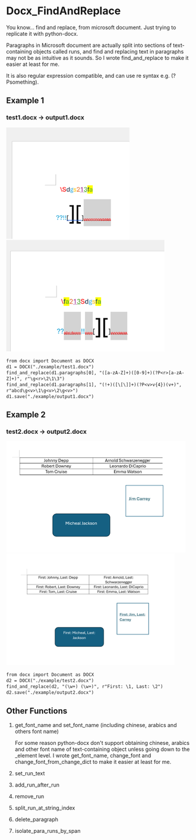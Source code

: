 # Docx_FindAndReplace

You know... find and replace, from microsoft document. Just trying to replicate it with python-docx.

Paragraphs in Microsoft document are actually split into sections of text-containing objects called runs, and find and replacing text in paragraphs may not be as intuitive as it sounds. So I wrote find_and_replace to make it easier at least for me.

It is also regular expression compatible, and can use re syntax e.g. (?P<name>something).

## Example 1

### test1.docx -> output1.docx
<img src="https://github.com/mousery/Docx_FindAndReplace/raw/main/example/example-test1.docx.png" height="300">  <img src="https://github.com/mousery/Docx_FindAndReplace/raw/main/example/example-output1.docx.png" height="300">

    from docx import Document as DOCX
    d1 = DOCX("./example/test1.docx")
    find_and_replace(d1.paragraphs[0], "([a-zA-Z]+)([0-9]+)(?P<r>[a-zA-Z]+)", r"\g<r>\2\1\3")
    find_and_replace(d1.paragraphs[1], "(!+)([\[\]]+)(?P<v>v{4})(v+)", r"abcd\g<v>\1\g<v>\2\g<v>")
    d1.save("./example/output1.docx")

## Example 2

### test2.docx -> output2.docx
<img src="https://github.com/mousery/Docx_FindAndReplace/raw/main/example/example-test2.docx.png" height="300">  <img src="https://github.com/mousery/Docx_FindAndReplace/raw/main/example/example-output2.docx.png" height="300">

    from docx import Document as DOCX
    d2 = DOCX("./example/test2.docx")
    find_and_replace(d2, "(\w+) (\w+)", r"First: \1, Last: \2")
    d2.save("./example/output2.docx")

## Other Functions
1. get_font_name and set_font_name (including chinese, arabics and others font name)

    For some reason python-docx don't support obtaining chinese, arabics and other font name of text-containing object unless going down to the _element level. I wrote get_font_name, change_font and change_font_from_change_dict to make it easier at least for me.

2. set_run_text
3. add_run_after_run
4. remove_run
5. split_run_at_string_index
6. delete_paragraph
7. isolate_para_runs_by_span
